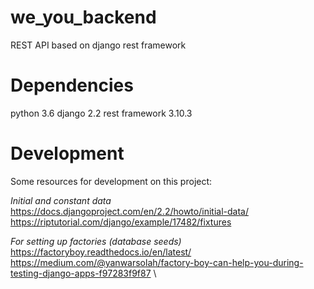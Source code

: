 # we_you_backend
REST API based on django rest framework

# Dependencies
python 3.6
django 2.2
rest framework 3.10.3

# Development
Some resources for development on this project:

*Initial and constant data*  
https://docs.djangoproject.com/en/2.2/howto/initial-data/
https://riptutorial.com/django/example/17482/fixtures

*For setting up factories (database seeds)*
https://factoryboy.readthedocs.io/en/latest/  
https://medium.com/@yanwarsolah/factory-boy-can-help-you-during-testing-django-apps-f97283f9f87  \

